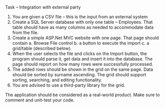 Task – Integration with external party
1)	You are given a CSV file – this is the input from an external system
2)	Create a SQL Server database with only one table – Employees. That table should have as many columns as needed to accommodate data from the file.
3)	Create a simple ASP.Net MVC website with one page. That page should contain 
a.	Browse File control
b.	a button to execute the import 
c.	a grid/table (described below).
4)	When the user selects the file and clicks on the Import button, the program should parse it, get data and insert it into the database. The page should report on how many rows were successfully processed.
5)	The added rows should be shown in the grid on the same page. Data should be sorted by surname ascending. The grid should support sorting, searching, and editing functionality.
6)	You are advised to use a third-party library for the grid.


The application should be considered as a real-world product. Make sure to comment and unit-test your code.
